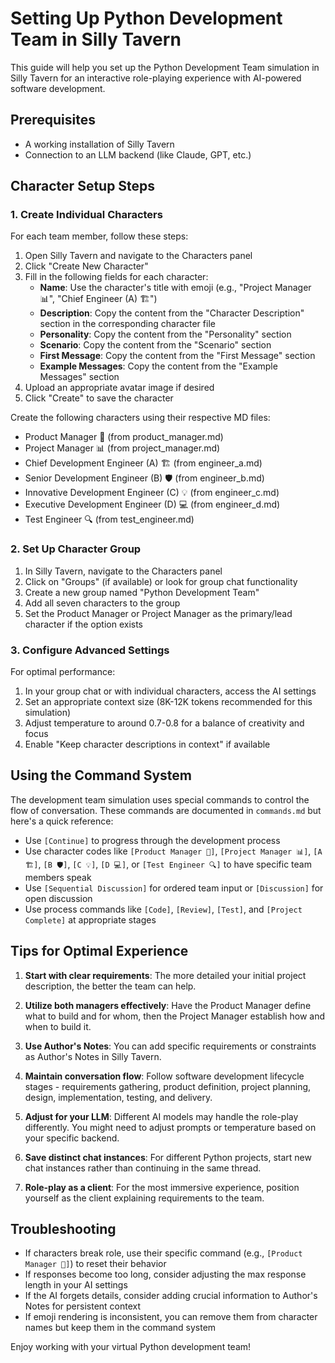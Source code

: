 # Setting Up Python Development Team in Silly Tavern

This guide will help you set up the Python Development Team simulation in Silly Tavern for an interactive role-playing experience with AI-powered software development.

## Prerequisites

- A working installation of Silly Tavern
- Connection to an LLM backend (like Claude, GPT, etc.)

## Character Setup Steps

### 1. Create Individual Characters

For each team member, follow these steps:

1. Open Silly Tavern and navigate to the Characters panel
2. Click "Create New Character"
3. Fill in the following fields for each character:
   - **Name**: Use the character's title with emoji (e.g., "Project Manager 📊", "Chief Engineer (A) 🏗️")
   - **Description**: Copy the content from the "Character Description" section in the corresponding character file
   - **Personality**: Copy the content from the "Personality" section
   - **Scenario**: Copy the content from the "Scenario" section
   - **First Message**: Copy the content from the "First Message" section
   - **Example Messages**: Copy the content from the "Example Messages" section
4. Upload an appropriate avatar image if desired
5. Click "Create" to save the character

Create the following characters using their respective MD files:
- Product Manager 🎯 (from product_manager.md)
- Project Manager 📊 (from project_manager.md)
- Chief Development Engineer (A) 🏗️ (from engineer_a.md)
- Senior Development Engineer (B) 🛡️ (from engineer_b.md)
- Innovative Development Engineer (C) 💡 (from engineer_c.md)
- Executive Development Engineer (D) 💻 (from engineer_d.md)
- Test Engineer 🔍 (from test_engineer.md)

### 2. Set Up Character Group

1. In Silly Tavern, navigate to the Characters panel
2. Click on "Groups" (if available) or look for group chat functionality
3. Create a new group named "Python Development Team"
4. Add all seven characters to the group
5. Set the Product Manager or Project Manager as the primary/lead character if the option exists

### 3. Configure Advanced Settings

For optimal performance:

1. In your group chat or with individual characters, access the AI settings
2. Set an appropriate context size (8K-12K tokens recommended for this simulation)
3. Adjust temperature to around 0.7-0.8 for a balance of creativity and focus
4. Enable "Keep character descriptions in context" if available

## Using the Command System

The development team simulation uses special commands to control the flow of conversation. These commands are documented in `commands.md` but here's a quick reference:

- Use `[Continue]` to progress through the development process
- Use character codes like `[Product Manager 🎯]`, `[Project Manager 📊]`, `[A 🏗️]`, `[B 🛡️]`, `[C 💡]`, `[D 💻]`, or `[Test Engineer 🔍]` to have specific team members speak
- Use `[Sequential Discussion]` for ordered team input or `[Discussion]` for open discussion
- Use process commands like `[Code]`, `[Review]`, `[Test]`, and `[Project Complete]` at appropriate stages

## Tips for Optimal Experience

1. **Start with clear requirements**: The more detailed your initial project description, the better the team can help.

2. **Utilize both managers effectively**: Have the Product Manager define what to build and for whom, then the Project Manager establish how and when to build it.

3. **Use Author's Notes**: You can add specific requirements or constraints as Author's Notes in Silly Tavern.

4. **Maintain conversation flow**: Follow software development lifecycle stages - requirements gathering, product definition, project planning, design, implementation, testing, and delivery.

5. **Adjust for your LLM**: Different AI models may handle the role-play differently. You might need to adjust prompts or temperature based on your specific backend.

6. **Save distinct chat instances**: For different Python projects, start new chat instances rather than continuing in the same thread.

7. **Role-play as a client**: For the most immersive experience, position yourself as the client explaining requirements to the team.

## Troubleshooting

- If characters break role, use their specific command (e.g., `[Product Manager 🎯]`) to reset their behavior
- If responses become too long, consider adjusting the max response length in your AI settings
- If the AI forgets details, consider adding crucial information to Author's Notes for persistent context
- If emoji rendering is inconsistent, you can remove them from character names but keep them in the command system

Enjoy working with your virtual Python development team! 